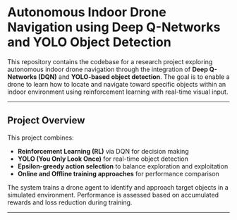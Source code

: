 # Autonomous Indoor Drone Navigation using Deep Q-Networks and YOLO Object Detection

This repository contains the codebase for a research project exploring autonomous indoor drone navigation through the integration of **Deep Q-Networks (DQN)** and **YOLO-based object detection**. The goal is to enable a drone to learn how to locate and navigate toward specific objects within an indoor environment using reinforcement learning with real-time visual input.

---

## Project Overview

This project combines:

- **Reinforcement Learning (RL)** via DQN for decision making
- **YOLO (You Only Look Once)** for real-time object detection
- **Epsilon-greedy action selection** to balance exploration and exploitation
- **Online and Offline training approaches** for performance comparison

The system trains a drone agent to identify and approach target objects in a simulated environment. Performance is assessed based on accumulated rewards and loss reduction during training.

---
